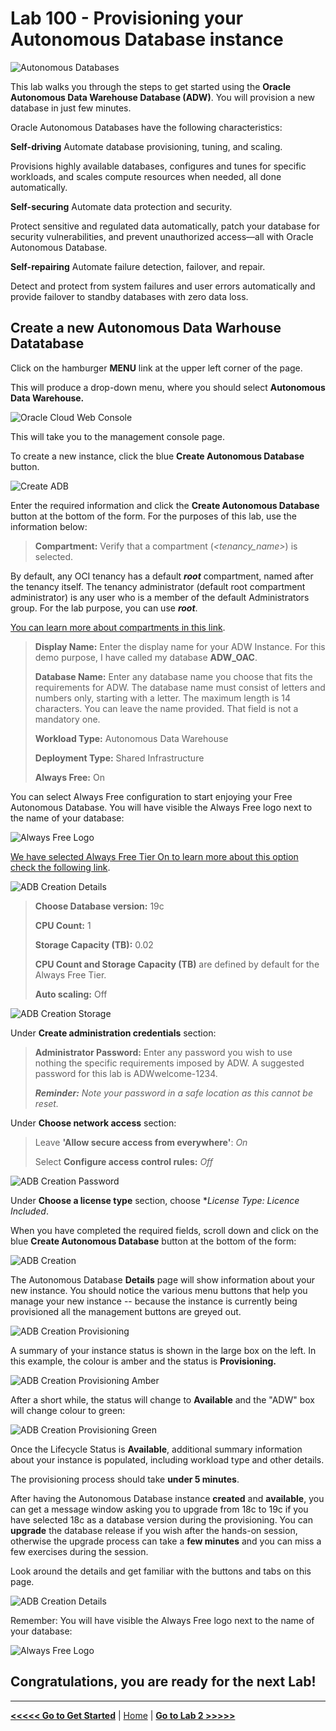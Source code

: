# Lab 100 - Provisioning your Autonomous Database instance

![Autonomous Databases](/images/adb_banner2.png)

This lab walks you through the steps to get started using the **Oracle Autonomous Data Warehouse Database (ADW)**. You will provision a new database in just few minutes.

Oracle Autonomous Databases have the following characteristics:

**Self-driving**
Automate database provisioning, tuning, and scaling.

Provisions highly available databases, configures and tunes for specific workloads, and scales compute resources when needed, all done automatically.

**Self-securing**
Automate data protection and security.

Protect sensitive and regulated data automatically, patch your database for security vulnerabilities, and prevent unauthorized access—all with Oracle Autonomous Database.

**Self-repairing**
Automate failure detection, failover, and repair.

Detect and protect from system failures and user errors automatically and provide failover to standby databases with zero data loss.

## Create a new Autonomous Data Warhouse Datatabase

Click on the hamburger **MENU** link at the upper left corner of the page.

This will produce a drop-down menu, where you should select **Autonomous Data Warehouse.**

![Oracle Cloud Web Console](/images/lab100_1.png)

This will take you to the management console page.

To create a new instance, click the blue **Create Autonomous Database** button.

![Create ADB](/images/lab100_2.png)

Enter the required information and click the **Create Autonomous Database** button at the bottom of the form. For the purposes of this lab, use the information below:

>**Compartment:** Verify that a compartment (*\<tenancy_name\>*) is selected.

By default, any OCI tenancy has a default ***root*** compartment, named after the tenancy itself. The tenancy administrator (default root compartment administrator) is any user who is a member of the default Administrators group. For the lab purpose, you can use ***root***.

[You can learn more about compartments in this link](https://docs.cloud.oracle.com/en-us/iaas/Content/Identity/Tasks/managingcompartments.htm).

> **Display Name:** Enter the display name for your ADW Instance. For this demo purpose, I have called my database **ADW_OAC**.
>
> **Database Name:** Enter any database name you choose that fits the requirements for ADW. The database name must consist of letters and numbers only, starting with a letter. The maximum length is 14 characters. You can leave the name provided. That field is not a mandatory one.
>
> **Workload Type:** Autonomous Data Warehouse
>
> **Deployment Type:** Shared Infrastructure
>
> **Always Free:** On

You can select Always Free configuration to start enjoying your Free Autonomous Database. You will have visible the Always Free logo next to the name of your database:

![Always Free Logo](/images/always_free_logo.png)

[We have selected Always Free Tier On to learn more about this option check the following link](https://www.oracle.com/uk/cloud/free/#always-free).

![ADB Creation Details](/images/lab100_3.png)

> **Choose Database version:** 19c
>
> **CPU Count:** 1
>
> **Storage Capacity (TB):** 0.02
>
> **CPU Count and Storage Capacity (TB)** are defined by default for the Always Free Tier.
>
> **Auto scaling:** Off

![ADB Creation Storage](/images/lab100_4.png)

Under **Create administration credentials** section:

> **Administrator Password:** Enter any password you wish to use nothing the specific requirements imposed by ADW. A suggested password for this lab is ADWwelcome-1234.
>
> ***Reminder:** Note your password in a safe location as this cannot be reset.*

Under **Choose network access** section:

> Leave **'Allow secure access from everywhere'**: *On*
>
> Select **Configure access control rules:** *Off*

![ADB Creation Password](/images/lab100_5.png)

Under **Choose a license type** section, choose **License Type: Licence Included*.

When you have completed the required fields, scroll down and click on the blue **Create Autonomous Database** button at the bottom of the form:

![ADB Creation](/images/lab100_6.png)

The Autonomous Database **Details** page will show information about your new instance. You should notice the various menu buttons that help you manage your new instance -- because the instance is currently being provisioned all the management buttons are greyed out.

![ADB Creation Provisioning](/images/lab100_7.png)

A summary of your instance status is shown in the large box on the left. In this example, the colour is amber and the status is **Provisioning.**

![ADB Creation Provisioning Amber](/images/lab100_8.png)

After a short while, the status will change to **Available** and the "ADW" box will change colour to green:

![ADB Creation Provisioning Green](/images/lab100_9.png)

Once the Lifecycle Status is **Available**, additional summary information about your instance is populated, including workload type and other details.

The provisioning process should take **under 5 minutes**.

After having the Autonomous Database instance **created** and **available**, you can get a message window asking you to upgrade from 18c to 19c if you have selected 18c as a database version during the provisioning. You can **upgrade** the database release if you wish after the hands-on session, otherwise the upgrade process can take a **few minutes** and you can miss a few exercises during the session.

Look around the details and get familiar with the buttons and tabs on this page.

![ADB Creation Details](/images/lab100_adw_ready.png)

Remember: You will have visible the Always Free logo next to the name of your database:

![Always Free Logo](/images/always_free_logo.png)

## Congratulations, you are ready for the next Lab!

---

[**<<<<< Go to Get Started**](../Lab0/README.md) | [Home](../README.md) | [**Go to Lab 2 >>>>>**](../Lab2/README.md)